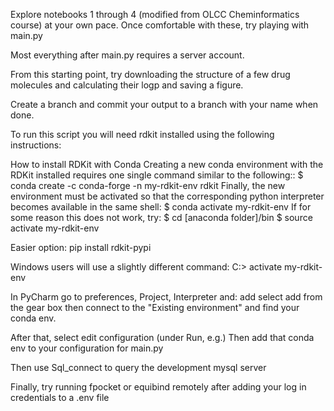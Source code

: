 Explore notebooks 1 through 4 (modified from OLCC Cheminformatics course) at your own pace. 
Once comfortable with these, try playing with main.py

Most everything after main.py requires a server account.

From this starting point, try downloading the structure of a 
few drug molecules and calculating their logp and saving a figure.

Create a branch and commit your output to a branch with your name when done.

To run this script you will need rdkit installed using the following instructions:

How to install RDKit with Conda
Creating a new conda environment with the RDKit installed requires one single command similar to the following::
$ conda create -c conda-forge -n my-rdkit-env rdkit
Finally, the new environment must be activated so that the corresponding python interpreter becomes available in the same shell:
$ conda activate my-rdkit-env
If for some reason this does not work, try:
$ cd [anaconda folder]/bin
$ source activate my-rdkit-env

Easier option:
pip install rdkit-pypi

Windows users will use a slightly different command:
C:\> activate my-rdkit-env

In PyCharm go to preferences, Project, Interpreter and:
add select add from the gear box then connect to the
"Existing environment" and find your conda env.

After that, select edit configuration (under Run, e.g.)
Then add that conda env to your configuration for main.py

Then use Sql_connect to query the development mysql server

Finally, try running fpocket or equibind remotely after adding your log in credentials to a .env file

